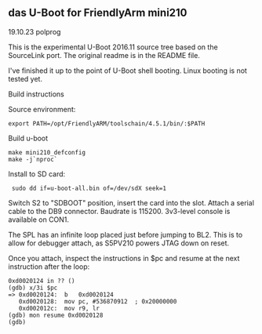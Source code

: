 das U-Boot for FriendlyArm mini210
---
19.10.23 polprog

This is the experimental U-Boot 2016.11 source tree based on the SourceLink port. The original readme is in the README file.

I've finished it up to the point of U-Boot shell booting. Linux booting is not tested yet.

Build instructions

Source environment:

    export PATH=/opt/FriendlyARM/toolschain/4.5.1/bin/:$PATH

Build u-boot

    make mini210_defconfig
	make -j`nproc`
	
Install to SD card:

     sudo dd if=u-boot-all.bin of=/dev/sdX seek=1

Switch S2 to "SDBOOT" position, insert the card into the slot. Attach a serial cable to the DB9 connector. Baudrate is 115200. 3v3-level console is available on CON1. 

The SPL has an infinite loop placed just before jumping to BL2. This is to allow for debugger attach, as S5PV210 powers JTAG down on reset.

Once you attach, inspect the instructions in $pc and resume at the next instruction after the loop:

    0xd0020124 in ?? ()
    (gdb) x/3i $pc
    => 0xd0020124:	b	0xd0020124
       0xd0020128:	mov	pc, #536870912	; 0x20000000
       0xd002012c:	mov	r9, lr
    (gdb) mon resume 0xd0020128
    (gdb) 
    
    
    

